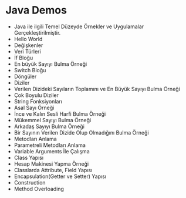 # Java Demos
- Java ile ilgili Temel Düzeyde Örnekler ve Uygulamalar Gerçekleştirilmiştir.
- Hello World
- Değişkenler
- Veri Türleri
- İf Bloğu
- En büyük Sayıyı Bulma Örneği
- Switch Bloğu
- Döngüler
- Diziler
- Verilen Dizideki Sayıların Toplamını ve En Büyük Sayıyı Bulma Örneği
- Çok Boyulu Diziler
- String Fonksiyonları
- Asal Sayı Örneği
- İnce ve Kalın Sesli Harfi Bulma Örneği
- Mükemmel Sayıyı Bulma Örneği
- Arkadaş Sayıyı Bulma Örneği
- Bir Sayının Verilen Dizide Olup Olmadığını Bulma Örneği
- Metodları Anlama
- Parametreli Metodları Anlama
- Variable Arguments İle Çalışma
- Class Yapısı
- Hesap Makinesi Yapma Örneği
- Classlarda Attribute, Field Yapısı
- Encapsulation(Getter ve Setter) Yapısı
- Construction
- Method Overloading
